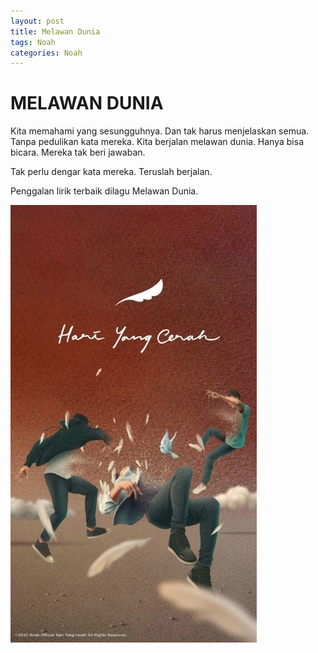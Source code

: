 ```yaml
---
layout: post
title: Melawan Dunia
tags: Noah
categories: Noah
---
```

<div class="container">
    <div class="row">
        <div
            class="col-lg-6 align-items-center justify-content-left d-flex mb-5 mb-lg-0">
                <div class="blockabout-inner text-center text-sm-start">
                    <div class="pb-3 mb-3">
                        <h1>MELAWAN DUNIA</h1>
                    </div>
                    <p class="description-p text-muted pe-0 pe-lg-0">Kita memahami yang
                        sesungguhnya. Dan tak harus menjelaskan semua. Tanpa pedulikan kata mereka. Kita
                        berjalan melawan dunia. Hanya bisa bicara. Mereka tak beri jawaban.</p>
                    <p class="description-p text-muted pe-0 pe-lg-0">Tak perlu dengar kata mereka. Teruslah berjalan.</p>
                    <div class="sosmed-horizontal pt-3 pb-3">
                        <i class="ri-album-line"></i>
                        <i class="ri-pulse-line"></i>
                        <i class="ri-album-line"></i>
                    </div>
                    <p class='mt-2 fw-lighter'><i class="ri-sparkling-2-fill"></i> Penggalan lirik terbaik dilagu Melawan Dunia.</p>
                </div>
        </div>
        <div class="col-lg-6 mt-3 mb-5 mt-lg-0 text-center">
            <img
                src="/assets/img/imgpost/noahhyc.webp"
                class="img-fluid border p-2"
                alt="thumb melawan dunia"/>
        </div>
    </div>
</div>